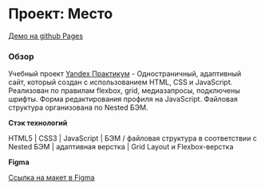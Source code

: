 # Проект: Место
[Демо на github Pages](https://b3l4cqu4.github.io/mesto/)

### Обзор
Учебный проект [Yandex Практикум](https://praktikum.yandex.ru/web/ "Курс Веб-разработчик") - Одностраничный, адаптивный сайт, который создан с использованием HTML, CSS и JavaScript.
Реализован по правилам flexbox, grid, медиазапросы, подключены шрифты. Форма редактирования профиля на JavaScript. Файловая структура организована по Nested БЭМ.

**Стэк технологий**

HTML5 | CSS3 | JavaScript | БЭМ / файловая структура в соответствии с Nested БЭМ | адаптивная верстка | Grid Layout и Flexbox-верстка

**Figma**

[Ссылка на макет в Figma](https://www.figma.com/file/2cn9N9jSkmxD84oJik7xL7/JavaScript.-Sprint-4?node-id=0%3A1)
